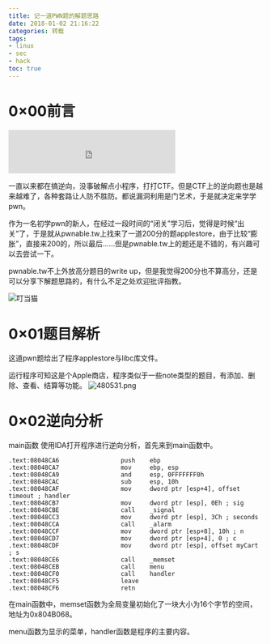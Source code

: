 ```yaml
---
title: 记一道PWN题的解题思路
date: 2018-01-02 21:16:22
categories: 转载
tags:
- linux
- sec
- hack
toc: true
---
```


# 0×00前言
<iframe frameborder="no" border="0" marginwidth="0" marginheight="0" width=330 height=86 src="http://music.163.com/outchain/player?type=2&id=28285910&auto=1&height=66"></iframe>

一直以来都在搞逆向，没事破解点小程序，打打CTF。但是CTF上的逆向题也是越来越难了，各种套路让人防不胜防。都说漏洞利用是门艺术，于是就决定来学学pwn。

作为一名初学pwn的新人，在经过一段时间的“闭关”学习后，觉得是时候“出关”了，于是就从pwnable.tw上找来了一道200分的题applestore，由于比较“膨胀”，直接来200的，所以最后……但是pwnable.tw上的题还是不错的，有兴趣可以去尝试一下。

pwnable.tw不上外放高分题目的write up，但是我觉得200分也不算高分，还是可以分享下解题思路的，有什么不足之处欢迎批评指教。

![叮当猫](https://i.loli.net/2018/01/03/5a4c7b5ecc424.jpg)

# 0×01题目解析
这道pwn题给出了程序applestore与libc库文件。

运行程序可知这是个Apple商店，程序类似于一些note类型的题目，有添加、删除、查看、结算等功能。
![480531.png](https://i.loli.net/2018/01/03/5a4c7c12e3d5c.png)
# 0×02逆向分析
main函数
使用IDA打开程序进行逆向分析，首先来到main函数中。

<!--more-->

```
.text:08048CA6                 push    ebp
.text:08048CA7                 mov     ebp, esp
.text:08048CA9                 and     esp, 0FFFFFFF0h
.text:08048CAC                 sub     esp, 10h
.text:08048CAF                 mov     dword ptr [esp+4], offset timeout ; handler
.text:08048CB7                 mov     dword ptr [esp], 0Eh ; sig
.text:08048CBE                 call    _signal
.text:08048CC3                 mov     dword ptr [esp], 3Ch ; seconds
.text:08048CCA                 call    _alarm
.text:08048CCF                 mov     dword ptr [esp+8], 10h ; n
.text:08048CD7                 mov     dword ptr [esp+4], 0 ; c
.text:08048CDF                 mov     dword ptr [esp], offset myCart ; s
.text:08048CE6                 call    _memset
.text:08048CEB                 call    menu
.text:08048CF0                 call    handler
.text:08048CF5                 leave
.text:08048CF6                 retn
```

在main函数中，memset函数为全局变量初始化了一块大小为16个字节的空间，地址为0x804B068。

menu函数为显示的菜单，handler函数是程序的主要内容。

